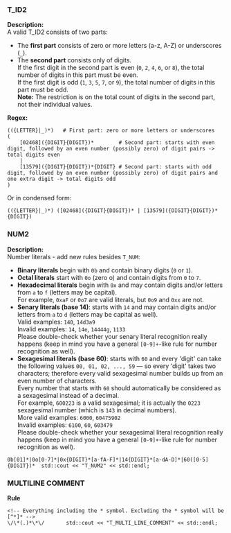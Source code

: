 ### T_ID2

**Description:**  
A valid T_ID2 consists of two parts:

- The **first part** consists of zero or more letters (a-z, A-Z) or underscores (`_`).
- The **second part** consists only of digits.  
  If the first digit in the second part is even (`0`, `2`, `4`, `6`, or `8`), the total number of digits in this part must be even.  
  If the first digit is odd (`1`, `3`, `5`, `7`, or `9`), the total number of digits in this part must be odd.  
  **Note:** The restriction is on the total count of digits in the second part, not their individual values.

**Regex:**

```
(({LETTER}|_)*)   # First part: zero or more letters or underscores
(
    [02468]({DIGIT}{DIGIT})*        # Second part: starts with even digit, followed by an even number (possibly zero) of digit pairs -> total digits even
    |
    [13579]({DIGIT}{DIGIT})*{DIGIT} # Second part: starts with odd digit, followed by an even number (possibly zero) of digit pairs and one extra digit -> total digits odd
)
```

Or in condensed form:

```
(({LETTER}|_)*) ([02468]({DIGIT}{DIGIT})* | [13579]({DIGIT}{DIGIT})*{DIGIT})
```

### NUM2

**Description:**  
Number literals - add new rules besides `T_NUM`:

- **Binary literals** begin with `0b` and contain binary digits (`0` or `1`).
- **Octal literals** start with `0o` (zero o) and contain digits from `0` to `7`.
- **Hexadecimal literals** begin with `0x` and may contain digits and/or letters from `a` to `f` (letters may be capital).  
  For example, `0xaF` or `0o7` are valid literals, but `0o9` and `0xx` are not.
- **Senary literals (base 14)**: starts with `14` and may contain digits and/or letters from `a` to `d` (letters may be capital as well).  
  Valid examples: `140`, `14d3a9`  
  Invalid examples: `14`, `14e`, `14444g`, `1133`  
  Please double-check whether your senary literal recognition really happens (keep in mind you have a general `[0-9]+`-like rule for number recognition as well).
- **Sexagesimal literals (base 60)**: starts with `60` and every 'digit' can take the following values `00, 01, 02, ..., 59` — so every 'digit' takes two characters; therefore every valid sexagesimal number builds up from an even number of characters.  
  Every number that starts with `60` should automatically be considered as a sexagesimal instead of a decimal.  
  For example, `600223` is a valid sexagesimal; it is actually the `0223` sexagesimal number (which is `143` in decimal numbers).  
  More valid examples: `6000`, `60475902`  
  Invalid examples: `6100`, `60`, `603479`  
  Please double-check whether your sexagesimal literal recognition really happens (keep in mind you have a general `[0-9]+`-like rule for number recognition as well).

```
0b[01]*|0o[0-7]*|0x{DIGIT}*[a-fA-F]*|14{DIGIT}*[a-dA-D]*|60([0-5]{DIGIT})* 	std::cout << "T_NUM2" << std::endl;
```

### MULTILINE COMMENT
**Rule**
```
<!-- Everything including the * symbol. Excluding the * symbol will be [^*]* -->
\/\*(.)*\*\/       std::cout << "T_MULTI_LINE_COMMENT" << std::endl;
```

